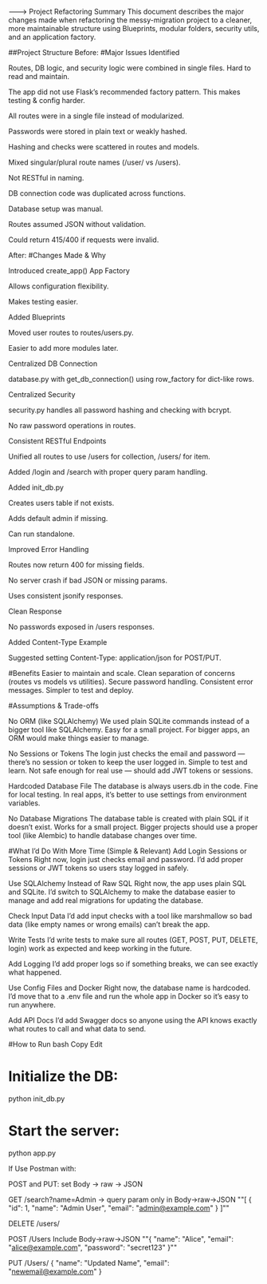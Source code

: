 ---> Project Refactoring Summary
This document describes the major changes made when refactoring the messy-migration project to a cleaner, more maintainable structure using Blueprints, modular folders, security utils, and an application factory.


##Project Structure
Before:
#Major Issues Identified

Routes, DB logic, and security logic were combined in single files.
Hard to read and maintain.

The app did not use Flask’s recommended factory pattern.
This makes testing & config harder.

All routes were in a single file instead of modularized.

Passwords were stored in plain text or weakly hashed.

Hashing and checks were scattered in routes and models.

Mixed singular/plural route names (/user/<id> vs /users).

Not RESTful in naming.

DB connection code was duplicated across functions.

Database setup was manual.

Routes assumed JSON without validation.

Could return 415/400 if requests were invalid.

After:
#Changes Made & Why

Introduced create_app() App Factory

Allows configuration flexibility.

Makes testing easier.

Added Blueprints

Moved user routes to routes/users.py.

Easier to add more modules later.

Centralized DB Connection

database.py with get_db_connection() using row_factory for dict-like rows.

Centralized Security

security.py handles all password hashing and checking with bcrypt.

No raw password operations in routes.

Consistent RESTful Endpoints

Unified all routes to use /users for collection, /users/<id> for item.

Added /login and /search with proper query param handling.

Added init_db.py

Creates users table if not exists.

Adds default admin if missing.

Can run standalone.

Improved Error Handling

Routes now return 400 for missing fields.

No server crash if bad JSON or missing params.

Uses consistent jsonify responses.

Clean Response

No passwords exposed in /users responses.

Added Content-Type Example

Suggested setting Content-Type: application/json for POST/PUT.

#Benefits
Easier to maintain and scale.
Clean separation of concerns (routes vs models vs utilities).
Secure password handling.
Consistent error messages.
Simpler to test and deploy.


#Assumptions & Trade-offs 

No ORM (like SQLAlchemy)
We used plain SQLite commands instead of a bigger tool like SQLAlchemy.
Easy for a small project.
For bigger apps, an ORM would make things easier to manage.

No Sessions or Tokens
The login just checks the email and password — there’s no session or token to keep the user logged in.
Simple to test and learn.
Not safe enough for real use — should add JWT tokens or sessions.

Hardcoded Database File
The database is always users.db in the code.
Fine for local testing.
In real apps, it’s better to use settings from environment variables.

No Database Migrations
The database table is created with plain SQL if it doesn’t exist.
Works for a small project.
Bigger projects should use a proper tool (like Alembic) to handle database changes over time.


#What I’d Do With More Time (Simple & Relevant)
Add Login Sessions or Tokens
Right now, login just checks email and password. I’d add proper sessions or JWT tokens so users stay logged in safely.

Use SQLAlchemy Instead of Raw SQL
Right now, the app uses plain SQL and SQLite. I’d switch to SQLAlchemy to make the database easier to manage and add real migrations for updating the database.

Check Input Data
I’d add input checks with a tool like marshmallow so bad data (like empty names or wrong emails) can’t break the app.

Write Tests
I’d write tests to make sure all routes (GET, POST, PUT, DELETE, login) work as expected and keep working in the future.

Add Logging
I’d add proper logs so if something breaks, we can see exactly what happened.

Use Config Files and Docker
Right now, the database name is hardcoded. I’d move that to a .env file and run the whole app in Docker so it’s easy to run anywhere.

Add API Docs
I’d add Swagger docs so anyone using the API knows exactly what routes to call and what data to send.


#How to Run
bash
Copy
Edit
# Initialize the DB:
python init_db.py

# Start the server:
python app.py

If Use Postman with:

POST and PUT: set Body → raw → JSON

GET /search?name=Admin → query param only
in Body->raw->JSON
""[
  {
    "id": 1,
    "name": "Admin User",
    "email": "admin@example.com"
  }
]""


DELETE /users/<id>


POST /Users
Include Body->raw->JSON 
""{
  "name": "Alice",
  "email": "alice@example.com",
  "password": "secret123"
}""

PUT /Users/<id>
{
  "name": "Updated Name",
  "email": "newemail@example.com"
}

